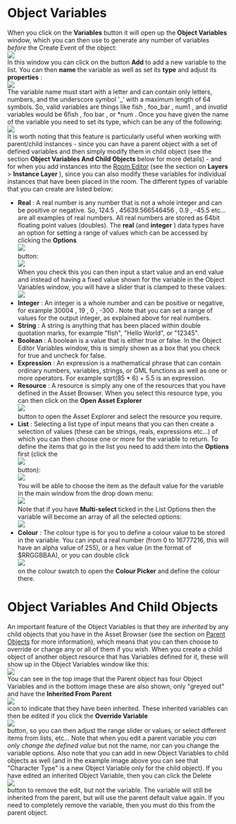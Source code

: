 # Object Variables

When you click on the **Variables** button it will open up the **Object
Variables** window, which you can then use to generate any number of
variables *before* the Create Event of the object:  
![](https://gms.magecorn.com/Manual/assets/Images/Asset_Editors/Editor_Object_Variables.png)  
In this window you can click on the button **Add** to add a new
variable to the list. You can then **name** the variable as well as set
its **type** and adjust its **properties** :  
![](https://gms.magecorn.com/Manual/assets/Images/Asset_Editors/Editor_Object_NewVariable.png)  
The variable name must start with a letter and can contain only letters,
numbers, and the underscore symbol '\_' with a maximum length of 64
symbols. So, valid variables are things like fish , foo_bar , num1 , and
*invalid* variables would be 6fish , foo bar , or \*num . Once you have
given the name of the variable you need to set its type, which can be
any of the following:  
![](https://gms.magecorn.com/Manual/assets/Images/Asset_Editors/Editor_Object_VariableTypes.png)  
It is worth noting that this feature is particularly useful when working
with parent/child instances - since you can have a parent object with a
set of defined variables and then simply modify them in child object
(see the section **Object Variables And Child Objects** below for more
details) - and for when you add instances into the [Room
Editor](../Rooms) (see the section on **Layers** \> **Instance
Layer** ), since you can also modify these variables for individual
instances that have been placed in the room. The different types of
variable that you can create are listed below:

-   **Real** : A real number is any number that is not a whole integer
    and can be positive or negative. So, 124.5 , 45639.566546456 , 0.9 ,
    -45.5 etc... are all examples of real numbers. All real numbers are
    stored as 64bit floating point values (doubles). The **real** (and
    **integer** ) data types have an option for setting a range of
    values which can be accessed by clicking the **Options**  
    ![](https://gms.magecorn.com/Manual/assets/Images/Icons/Icon_VariableOptions.png)  
    button:  
    ![](https://gms.magecorn.com/Manual/assets/Images/Asset_Editors/Editor_Object_RealOptions.png)  
    When you check this you can then input a start value and an end
    value and instead of having a fixed value shown for the variable in
    the Object Variables window, you will have a slider that is clamped
    to these values:  
    ![](https://gms.magecorn.com/Manual/assets/Images/Asset_Editors/Editor_Object_VariableRange.png)  
-   **Integer** : An integer is a whole number and can be positive or
    negative, for example 30004 , 19 , 0 , -300 . Note that you can set
    a range of values for the output integer, as explained above for
    real numbers.
-   **String** : A string is anything that has been placed within double
    quotation marks, for example "fish", "Hello World", or "12345".
-   **Boolean** : A boolean is a value that is either true or false. In
    the Object Editor Variables window, this is simply shown as a box
    that you check for true and uncheck for false.
-   **Expression** : An expression is a mathematical phrase that can
    contain ordinary numbers, variables, strings, or GML functions as
    well as one or more operators. For example sqrt(85 \* 6) + 5.5 is an
    expression.
-   **Resource** : A resource is simply any one of the resources that
    you have defined in the Asset Browser. When you select this resource
    type, you can then click on the **Open Asset Explorer**  
    ![](https://gms.magecorn.com/Manual/assets/Images/Icons/Icon_OpenAssetExplorer.png)  
    button to open the Asset Explorer and select the resource you
    require.
-   **List** : Selecting a list type of input means that you can then
    create a selection of values (these can be strings, reals,
    expressions etc...) of which you can then choose one or more for the
    variable to return. To define the items that go in the list you need
    to add them into the **Options** first (click the  
    ![](https://gms.magecorn.com/Manual/assets/Images/Icons/Icon_VariableOptions.png)  
    button):  
    ![](https://gms.magecorn.com/Manual/assets/Images/Asset_Editors/Editor_Object_ListOptions.png)  
    You will be able to choose the item as the default value for the
    variable in the main window from the drop down menu:  
    ![](https://gms.magecorn.com/Manual/assets/Images/Asset_Editors/Editor_Object_ListType.png)  
    Note that if you have **Multi-select** ticked in the List Options
    then the variable will become an array of all the selected
    options:  
    ![](https://gms.magecorn.com/Manual/assets/Images/Asset_Editors/Editor_Object_ListArray.png)  
-   **Colour** : The colour type is for you to define a colour value to
    be stored in the variable. You can input a real number (from 0 to
    16777216, this will have an alpha value of 255), or a hex value (in
    the format of $RRGGBBAA), or you can double click  
    ![](https://gms.magecorn.com/Manual/assets/Images/Icons/Icon_LMB.png)  
    on the colour swatch to open the **Colour Picker** and define the
    colour there.

# Object Variables And Child Objects

An important feature of the Object Variables is that they are
*inherited* by any child objects that you have in the Asset Browser (see
the section on [Parent Objects](Parent_Objects) for more
information), which means that you can then choose to override or change
any or all of them if you wish. When you create a child object of
another object resource that has Variables defined for it, these will
show up in the Object Variables window like this:  
![](https://gms.magecorn.com/Manual/assets/Images/Asset_Editors/Editor_Object_ChildVariables.png)  
You can see in the top image that the Parent object has four Object
Variables and in the bottom image these are also shown, only "greyed
out" and have the **Inherited From Parent**  
![](https://gms.magecorn.com/Manual/assets/Images/Icons/Icon_InheritedVariable.png)  
icon to indicate that they have been inherited. These inherited
variables can then be edited if you click the **Override Variable**  
![](https://gms.magecorn.com/Manual/assets/Images/Icons/Icon_OverrideVariable.png)  
button, so you can then adjust the range slider or values, or select
different items from lists, etc... Note that when you edit a parent
variable *you can only change the defined value* but not the name, nor
can you change the variable options. Also note that you can add in new
Object Variables to child objects as well (and in the example image
above you can see that "Character Type" is a new Object Variable only
for the child object). If you have edited an inherited Object Variable,
then you can click the Delete  
![](https://gms.magecorn.com/Manual/assets/Images/Icons/Icon_DeleteVariable.png)  
button to remove the edit, but not the variable. The variable will still
be inherited from the parent, but will use the parent default value
again. If you need to completely remove the variable, then you must do
this from the parent object.
